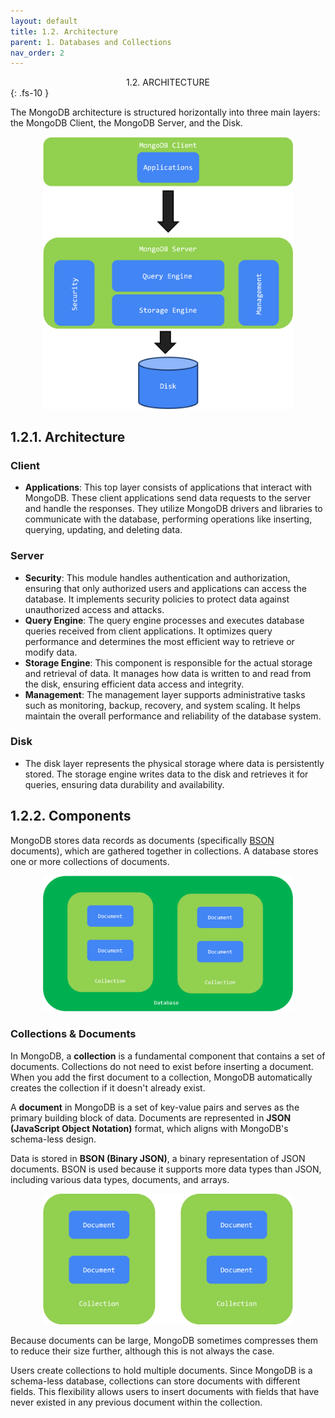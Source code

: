 ```yaml
---
layout: default
title: 1.2. Architecture
parent: 1. Databases and Collections
nav_order: 2
---
```

<div style="text-align: center;">
1.2. ARCHITECTURE
</div>
{: .fs-10 }

The MongoDB architecture is structured horizontally into three main layers: the MongoDB Client, the MongoDB Server, and the Disk.

<div style="text-align: center;">
  <img src="/assets/images/architecture.png" alt="architecture" width="400"/>
</div>


## 1.2.1. Architecture 

### Client

* **Applications**: This top layer consists of applications that interact with MongoDB. These client applications send data requests to the server and handle the responses. They utilize MongoDB drivers and libraries to communicate with the database, performing operations like inserting, querying, updating, and deleting data.

### Server

* **Security**: This module handles authentication and authorization, ensuring that only authorized users and applications can access the database. It implements security policies to protect data against unauthorized access and attacks.
* **Query Engine**: The query engine processes and executes database queries received from client applications. It optimizes query performance and determines the most efficient way to retrieve or modify data.
* **Storage Engine**: This component is responsible for the actual storage and retrieval of data. It manages how data is written to and read from the disk, ensuring efficient data access and integrity.
* **Management**: The management layer supports administrative tasks such as monitoring, backup, recovery, and system scaling. It helps maintain the overall performance and reliability of the database system.

### Disk

- The disk layer represents the physical storage where data is persistently stored. The storage engine writes data to the disk and retrieves it for queries, ensuring data durability and availability.

## 1.2.2. Components

MongoDB stores data records as documents (specifically [BSON](https://bsonspec.org/) documents), which are gathered together in collections. A database stores one or more collections of documents.

<div style="text-align: center;">
  <img src="/assets/images/components.png" alt="components" width="400"/>
</div>


### Collections & Documents

In MongoDB, a **collection** is a fundamental component that contains a set of documents. Collections do not need to exist before inserting a document. When you add the first document to a collection, MongoDB automatically creates the collection if it doesn't already exist.

A **document** in MongoDB is a set of key-value pairs and serves as the primary building block of data. Documents are represented in **JSON (JavaScript Object Notation)** format, which aligns with MongoDB's schema-less design.

Data is stored in **BSON (Binary JSON)**, a binary representation of JSON documents. BSON is used because it supports more data types than JSON, including various data types, documents, and arrays.

<div style="text-align: center;">
  <img src="/assets/images/collection-document.png" alt="collection-document" width="400"/>
</div>

Because documents can be large, MongoDB sometimes compresses them to reduce their size further, although this is not always the case.

Users create collections to hold multiple documents. Since MongoDB is a schema-less database, collections can store documents with different fields. This flexibility allows users to insert documents with fields that have never existed in any previous document within the collection.
